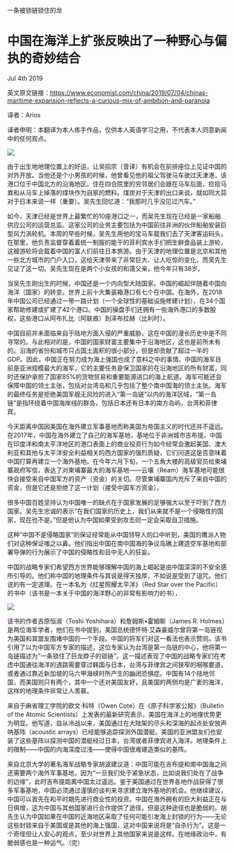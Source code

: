 一条被锁链锁住的龙

中国在海洋上扩张反映出了一种野心与偏执的奇妙结合
=
Jul 4th 2019

英文原文链接：https://www.economist.com/china/2019/07/04/chinas-maritime-expansion-reflects-a-curious-mix-of-ambition-and-paranoia

译者：Arios

译者申明：本翻译为本人练手作品，仅供本人英语学习之用，不代表本人同意新闻中的任何观点。

![](https://s2.ax1x.com/2019/07/07/Z0ztTf.jpg)

由于出生地地理位置上的好运，让吴招宗（音译）有机会在前排座位上见证中国的对外开放。当他还是个小男孩的时候，他曾看见他的祖父驾驶马车驶过天津港，该港口位于中国北方的沿海地区。住在四合院里的穷邻居们会跟在马车后面，捡拾马粪和从马车上掉落的煤块作为自家的燃料。煤炭对于天津的出口来说，就如同大蒜对于日本来说一样（重要）。吴先生回忆道：“我那时几乎没见过汽车。”

如今，天津已经是世界上最繁忙的10座港口之一，而吴先生现在已经是一家船舶供应公司的运营总监。这家公司的业务主要包括为中国前往非洲的伙伴船舶安装巨型风力涡轮机。本周的早些时候，吴先生用他的宝马车载我们去了天津客运码头。在那里，他负责监督穿着着统一制服的能干的菲利宾水手们把生鲜食品装上游轮，这艘游轮将会载着中国的富人们前往日本旅游。由于天津的地理位置是北京和其他一些北方城市的门户入口，这给天津带来了非常巨大、让人吃惊的变化，而吴先生见证了这一切。吴先生现在是两个小女孩的和蔼父亲，他今年只有38岁。

当吴先生刚出生的时候，中国还是一个内向型大陆国家。中国的崛起伴随着中国向海洋（国家）的转变。世界上前十大集装箱港口有七个在中国。在海外，在2018年中国公司已经通过一带一路计划（一个全球性的基础设施修建计划），在34个国家帮助修建或扩建了42个港口。中国的操盘手们还拥有一些海外港口的多数股权，这些港口从阿布扎比（阿联酋）到泽布拉赫（比利时）。

中国目前并未面临来自于陆地方面入侵的严重威胁，这在中国的漫长历史中是不同寻常的。与此相对的是，中国的国家财富主要集中于沿海地区，这也是前所未有的。沿海的省份和城市只占国土面积的很小部分，但是却贡献了超过一半的GDP。因此，中国正在努力成为海上强国也成了意料之中的事情。中国的海军目前是亚洲规模最大的海军，它的主要任务是保卫国家的在沿海地区的所有财富，同时还保护承担了国家85%的货物贸易和重要能源进口的海上航道。海军可能还会保障中国的领土主张，包括对台湾岛和几乎包括了整个南中国海的领土主张。海军的最终任务是拒绝美国军舰无风险的进入“第一岛链”以内的海洋区域，“第一岛链”是指环绕着中国海岸线的群岛，包括日本还有日本的南方岛屿，台湾和菲律宾。

今天距离中国因美国在海外建立军事基地而称美国为帝国主义的时代还并不遥远。在2017年，中国在海外建立了自己的海军基地，基地位于非洲城市吉布提。中国在印度洋和南太平洋地区的港口表面上的商业投资行为如今经常会激起美国、澳大利亚和其他与太平洋安全利益相关的西方国家的强烈质疑，它们问道这是否意味着中国打算再建立一个海外基地。在今年六月下旬，一个五角大楼的高级官员给柬埔寨政府写信，表达了对柬埔寨最大的海军基地——云壤（Ream）海军基地可能很快会接受来自中国军方的资产（资金）的关切。尽管柬埔寨国内充斥了来自中国的资金，但是它还是拒绝了这一计划（接受中国军方资金）。

很多中国百姓坚持认为中国唯一的缺点在于国家发展的足够强大以至于吓到了西方国家。吴先生忠诚的表示“在我们国家的历史上，我们从来就不是一个侵略性的国家，现在也不是。”但是他认为中国如果受到攻击则一定会采取自卫措施。

这种“中国不是侵略国家”的保证经常能从中国领导人的口中听到，美国的鹰派人物们对这种保证嗤之以鼻。他们指出中国在南中国海的争议岛礁上建造空军基地和部署导弹的行为展示了中国的侵略性和目中无人的狂妄。

中国的战略专家们希望西方世界能够理解中国的海上崛起是由中国深深的不安全感所引导的。他们称中国的地理条件与其说是得天独厚，不如说是受到了诅咒。他们说的有一定道理。在一本名为《红星照耀太平洋》（Red Star over the Pacific）的书中（该书是一本关于中国的海洋野心的非常有影响力的书），

![](https://s2.ax1x.com/2019/07/07/Z0z0pQ.jpg)

该书的作者吉原恒淑（Toshi Yoshihara）和詹姆斯•霍姆斯（James R. Holmes）是两位海军学者，他们在书中提到，美国总统德怀特·艾森豪威尔曾将第一岛链视为美国和其盟友围堵中国的一个手段。中国的将军们对这一看法也表示赞同。该书引用了以为中国军方专家的描述，这位专家认为台湾是第一岛链的中心，他将第一岛链描述为“一条锁住了巨龙脖子的锁链”。这一描述表现了中国的战略专家们在考虑中国通往海洋的道路需要穿过韩国与日本，台湾与菲律宾之间狭窄的咽喉要道，或者通过靠近新加坡的马六甲海峡时所产生的幽闭恐惧症。中国有14个陆地邻国，而美国则只有两个，其中一个还对美国友好，且美国的两侧均是广袤的海洋，这样的地理条件非常让人羡慕。

来自于麻省理工学院的欧文·科特（Owen Cote）在《原子科学家公报》（Bulletin of the Atomic Scientists）上发表的最新研究表示，美国在海洋上的地理优势更为明显。他写道，自从冷战以来，美国通过在大陆架的尽头和深海的起点处安放声呐基阵（acoustic arrays）已经能够追踪探测外国潜艇。美国的亚洲盟友们也安装了这些基阵以探测中国的潜艇经过日本，台湾或者菲律宾进入海洋。地理条件上的限制——中国的内海深度过浅——使得中国很难建造类似的基阵。

来自北京大学的著名海军战略专家胡波建议道：中国可能在吉布提和南中国海之间还需要两个海外军事基地，因为“一旦我们处于紧急状态，比如说我们处在了战争的边缘”，此时吉布提距离中国太过遥远。鉴于美国通过在世界各地作战获得了很多军事基地，中国必须通过谨慎的谈判来寻求建立海外基地的机会。他继续建议，中国可以首先在和平时期先进行商业性的投资。中国在海外拥有的巨大利益正在与日俱增，这为中国与其他国家进行合作提供了途径，但是这种途径也是脆弱的。胡先生认为中国如果在中国的近海地区采取了任何可能引发海上封锁的行为——无论这些封锁来自于美国或是其他的海上强国，这对中国来说将是“自杀行为”。这是一个奇怪但让人安心的观点，至少对世界上其他国家来说是这样。在地缘政治中，有脆弱感也是一种运气。（完）
